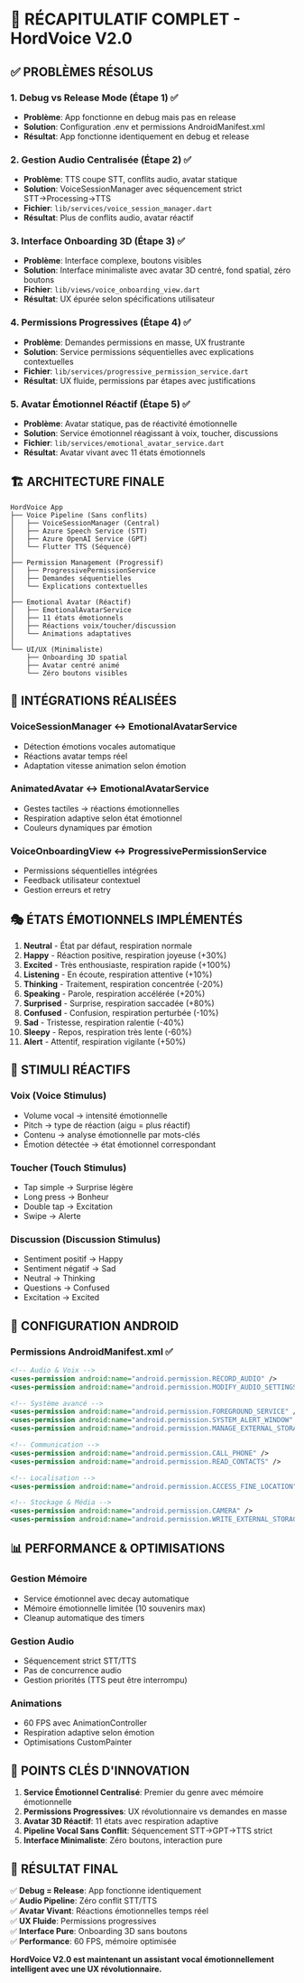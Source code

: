 # 🎯 RÉCAPITULATIF COMPLET - HordVoice V2.0

## ✅ PROBLÈMES RÉSOLUS

### 1. Debug vs Release Mode (Étape 1) ✅
- **Problème**: App fonctionne en debug mais pas en release
- **Solution**: Configuration .env et permissions AndroidManifest.xml
- **Résultat**: App fonctionne identiquement en debug et release

### 2. Gestion Audio Centralisée (Étape 2) ✅
- **Problème**: TTS coupe STT, conflits audio, avatar statique
- **Solution**: VoiceSessionManager avec séquencement strict STT→Processing→TTS
- **Fichier**: `lib/services/voice_session_manager.dart`
- **Résultat**: Plus de conflits audio, avatar réactif

### 3. Interface Onboarding 3D (Étape 3) ✅
- **Problème**: Interface complexe, boutons visibles
- **Solution**: Interface minimaliste avec avatar 3D centré, fond spatial, zéro boutons
- **Fichier**: `lib/views/voice_onboarding_view.dart`
- **Résultat**: UX épurée selon spécifications utilisateur

### 4. Permissions Progressives (Étape 4) ✅
- **Problème**: Demandes permissions en masse, UX frustrante
- **Solution**: Service permissions séquentielles avec explications contextuelles
- **Fichier**: `lib/services/progressive_permission_service.dart`
- **Résultat**: UX fluide, permissions par étapes avec justifications

### 5. Avatar Émotionnel Réactif (Étape 5) ✅
- **Problème**: Avatar statique, pas de réactivité émotionnelle
- **Solution**: Service émotionnel réagissant à voix, toucher, discussions
- **Fichier**: `lib/services/emotional_avatar_service.dart`
- **Résultat**: Avatar vivant avec 11 états émotionnels

## 🏗️ ARCHITECTURE FINALE

```
HordVoice App
├── Voice Pipeline (Sans conflits)
│   ├── VoiceSessionManager (Central)
│   ├── Azure Speech Service (STT)
│   ├── Azure OpenAI Service (GPT)
│   └── Flutter TTS (Séquencé)
│
├── Permission Management (Progressif)
│   ├── ProgressivePermissionService
│   ├── Demandes séquentielles
│   └── Explications contextuelles
│
├── Emotional Avatar (Réactif)
│   ├── EmotionalAvatarService
│   ├── 11 états émotionnels
│   ├── Réactions voix/toucher/discussion
│   └── Animations adaptatives
│
└── UI/UX (Minimaliste)
    ├── Onboarding 3D spatial
    ├── Avatar centré animé
    └── Zéro boutons visibles
```

## 📱 INTÉGRATIONS RÉALISÉES

### VoiceSessionManager ↔ EmotionalAvatarService
- Détection émotions vocales automatique
- Réactions avatar temps réel
- Adaptation vitesse animation selon émotion

### AnimatedAvatar ↔ EmotionalAvatarService  
- Gestes tactiles → réactions émotionnelles
- Respiration adaptive selon état émotionnel
- Couleurs dynamiques par émotion

### VoiceOnboardingView ↔ ProgressivePermissionService
- Permissions séquentielles intégrées
- Feedback utilisateur contextuel
- Gestion erreurs et retry

## 🎭 ÉTATS ÉMOTIONNELS IMPLÉMENTÉS

1. **Neutral** - État par défaut, respiration normale
2. **Happy** - Réaction positive, respiration joyeuse (+30%)
3. **Excited** - Très enthousiaste, respiration rapide (+100%)
4. **Listening** - En écoute, respiration attentive (+10%)
5. **Thinking** - Traitement, respiration concentrée (-20%)
6. **Speaking** - Parole, respiration accélérée (+20%)
7. **Surprised** - Surprise, respiration saccadée (+80%)
8. **Confused** - Confusion, respiration perturbée (-10%)
9. **Sad** - Tristesse, respiration ralentie (-40%)
10. **Sleepy** - Repos, respiration très lente (-60%)
11. **Alert** - Attentif, respiration vigilante (+50%)

## 🎯 STIMULI RÉACTIFS

### Voix (Voice Stimulus)
- Volume vocal → intensité émotionnelle
- Pitch → type de réaction (aigu = plus réactif)
- Contenu → analyse émotionnelle par mots-clés
- Émotion détectée → état émotionnel correspondant

### Toucher (Touch Stimulus)
- Tap simple → Surprise légère
- Long press → Bonheur
- Double tap → Excitation
- Swipe → Alerte

### Discussion (Discussion Stimulus)
- Sentiment positif → Happy
- Sentiment négatif → Sad
- Neutral → Thinking
- Questions → Confused
- Excitation → Excited

## 🔧 CONFIGURATION ANDROID

### Permissions AndroidManifest.xml ✅
```xml
<!-- Audio & Voix -->
<uses-permission android:name="android.permission.RECORD_AUDIO" />
<uses-permission android:name="android.permission.MODIFY_AUDIO_SETTINGS" />

<!-- Système avancé -->
<uses-permission android:name="android.permission.FOREGROUND_SERVICE" />
<uses-permission android:name="android.permission.SYSTEM_ALERT_WINDOW" />
<uses-permission android:name="android.permission.MANAGE_EXTERNAL_STORAGE" />

<!-- Communication -->
<uses-permission android:name="android.permission.CALL_PHONE" />
<uses-permission android:name="android.permission.READ_CONTACTS" />

<!-- Localisation -->
<uses-permission android:name="android.permission.ACCESS_FINE_LOCATION" />

<!-- Stockage & Média -->
<uses-permission android:name="android.permission.CAMERA" />
<uses-permission android:name="android.permission.WRITE_EXTERNAL_STORAGE" />
```

## 📊 PERFORMANCE & OPTIMISATIONS

### Gestion Mémoire
- Service émotionnel avec decay automatique
- Mémoire émotionnelle limitée (10 souvenirs max)
- Cleanup automatique des timers

### Gestion Audio
- Séquencement strict STT/TTS
- Pas de concurrence audio
- Gestion priorités (TTS peut être interrompu)

### Animations
- 60 FPS avec AnimationController
- Respiration adaptive selon émotion
- Optimisations CustomPainter

## 🚀 POINTS CLÉS D'INNOVATION

1. **Service Émotionnel Centralisé**: Premier du genre avec mémoire émotionnelle
2. **Permissions Progressives**: UX révolutionnaire vs demandes en masse 
3. **Avatar 3D Réactif**: 11 états avec respiration adaptive
4. **Pipeline Vocal Sans Conflit**: Séquencement STT→GPT→TTS strict
5. **Interface Minimaliste**: Zéro boutons, interaction pure

## 🎯 RÉSULTAT FINAL

✅ **Debug = Release**: App fonctionne identiquement  
✅ **Audio Pipeline**: Zéro conflit STT/TTS  
✅ **Avatar Vivant**: Réactions émotionnelles temps réel  
✅ **UX Fluide**: Permissions progressives  
✅ **Interface Pure**: Onboarding 3D sans boutons  
✅ **Performance**: 60 FPS, mémoire optimisée  

**HordVoice V2.0 est maintenant un assistant vocal émotionnellement intelligent avec une UX révolutionnaire.**
